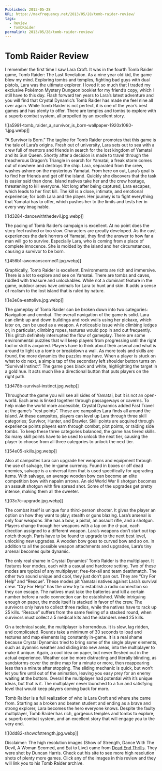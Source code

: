 ```yaml
---
Published: 2013-05-28
URL: https://maxfrequency.net/2013/05/28/tomb-raider-review/
tags:
  - Review
  - TombRaider
permalink: 2013/05/28/tomb-raider-review/
---
```

# Tomb Raider Review

I remember the first time I saw Lara Croft. It was in the fourth Tomb Raider game, Tomb Raider: The Last Revelation. As a nine year old kid, the game blew my mind. Exploring tombs and temples, fighting bad guys with dual pistols, Lara was the ultimate explorer. I loved it so much that I traded my exclusive Pokémon Mystery Dungeon booklet for my friend’s copy, which I still have to this day. Flash forward ten years to Lara’s latest adventure and you will find that Crystal Dynamic’s Tomb Raider has made me feel nine all over again. While Tomb Raider is not perfect, it is one of the year’s best games and has plenty to offer. There are temples and tombs to explore with a superb combat system, all propelled by an excellent story.

![[a5991-tomb_raider_a_survivor_is_born-wallpaper-1920x1080-1.jpg.webp]]

“A Survivor is Born.” The tagline for Tomb Raider promotes that this game is the tale of Lara’s origins. Fresh out of university, Lara sets out to sea with a crew full of mentors and friends in search for the lost kingdom of Yamatai and its Sun Queen. Shortly after a decision is made to travel through the treacherous Dragon’s Triangle in search for Yamatai, a freak storm comes out of nowhere and destroys the ship. Lara, separated from the crew, washes ashore on the mysterious Yamatai. From here on out, Lara’s goal is to find her friends and get off the island. Quickly she discovers that the task is easier said than done. Island natives take her and the crew hostage, threatening to kill everyone. Not long after being captured, Lara escapes, which leads to her first kill. The kill is a close, intimate, and emotional experience; for both Lara and the player. Her journey is to fight everything that Yamatai has to offer, which pushes her to the limits and tests her in every way imaginable.

![[d3284-dancewiththedevil.jpg.webp]]

The pacing of Tomb Raider‘s campaign is excellent. At no point does the story feel rushed or too slow. Characters are greatly developed. As the cast experiences the dark horrors of Yamatai, they find the answer to how far a man will go to survive. Especially Lara, who is coming from a place of complete innocence. She is molded by the island and her circumstances, causing a survivor to be born.

![[456b1-awomanscorned1.jpg.webp]]

Graphically, Tomb Raider is excellent. Environments are rich and immersive. There is a lot to explore and see on Yamatai. There are tombs and caves, riddled with treasure and unlockables. While not a dominant feature in the game, outdoor areas have animals for Lara to hunt and skin. It adds a sense of realism to the lost island that is ruled by nature.

![[e3e0a-eattolive.jpg.webp]]

The gameplay of Tomb Raider can be broken down into two categories: Navigation and combat.  The overall navigation of the game is solid. Lara can climb up and down buildings and rock walls using her pickaxe, which later on, can be used as a weapon. A noticeable issue while climbing ledges or, in particular, climbing ropes, textures would pop in and out frequently. This glitch definitely interrupted the flow of gameplay. There are some environmental puzzles that will keep players from progressing until the right tool or skill is acquired. Players have to think about their arsenal and what is around to light up a tomb or breakdown a wall. As more tools and skills are found, the more dynamics the puzzles may have. When a player is stuck on what to do next, a simple tap of the secondary left shoulder button turns on “Survival Instinct”. The game goes black and white, highlighting the target in a gold hue. It acts much like a directional button that puts players on the right path.

![[d478b-survival-instinct.jpg.webp]]

Throughout the game you will see all sides of Yamatai, but it is not an open-world. Each area is linked together through passageways or caverns. To help make the world more accessible, Crystal Dynamics added Fast Travel at the game’s “rest points”. These are campsites Lara finds all around the island. At these campsites, players can level up Lara through three skill categories; Survivor, Hunter, and Brawler. Skill points are acquired through experience points players earn through combat, plot points, or raiding side tombs. To keep these three categories balanced, the game has tiered skills. So many skill points have to be used to unlock the next tier, causing the player to choose from all three categories to unlock the next tier.

![[54e05-skills.jpg.webp]]

Also at campsites Lara can upgrade her weapons and equipment through the use of salvage, the in-game currency. Found in boxes or off dead enemies, salvage is a universal item that is used specifically for upgrading items. With salvage, an average wooden bow can become an elite competition bow with napalm arrows. An old World War II shotgun becomes an assault shotgun with fire spread shot. Some of the upgrades get pretty intense, making them all the sweeter.

![[03c7c-upgrade.jpg.webp]]

The combat itself is unique for a third-person shooter. It gives the player an option on how they want to play; stealth or guns blazing. Lara’s arsenal is only four weapons. She has a bow, a pistol, an assault rifle, and a shotgun. Players change through her weapons with a tap on the d-pad, each direction assigned to a different weapon. Lara’s weapons don’t start out top notch though. Parts have to be found to upgrade to the next best level, unlocking new upgrades. A wooden bow goes to curved bow and so on. In addition to all the possible weapon attachments and upgrades, Lara’s tiny arsenal becomes quite dynamic.

The only real shame in Crystal Dynamics’ Tomb Raider is the multiplayer. It features four modes, each with a casual and hardcore setting. Two of these modes are typical of any multiplayer; free-for-all and team deathmatch. The other two sound unique and cool, they just don’t pan out. They are “Cry For Help” and “Rescue”. These modes pit Yamatai natives against Lara’s survival crew. “Cry For Help” has the crew try to establish a radio connection so they can escape. The natives must take the batteries and kill a certain number before a radio connection can be established. While intriguing enough on paper, the mode itself is stacked in favor of the crew. The survivors only have to collect three radios, while the natives have to rack up 25 kills. “Rescue” suffers from the same feeling of a stacked round, when survivors must collect a 5 medical kits and the islanders need 25 kills.

On a technical scale, the multiplayer is horrendous. It is slow, lag ridden, and complicated. Rounds take a minimum of 30 seconds to load and textures and map elements lag constantly in-game. It is a real shame because Crystal Dynamics tried to bring some of the single player elements, such as dyanmic weather and sliding into new areas, into the multiplayer to make it unique. Again, a cool idea on paper, but never fleshed out in the actual experience. Weather can be more distracting and literally blinding, as sandstorms cover the entire map for a minute or more, then reappearing less than a minute after stopping. The sliding mechanic is quick, but won’t let you fire until out of the animation, leaving you easy prey for an enemy waiting at the bottom. Overall the multiplayer had potential with it’s unique ideas, but that is it. The multiplayer never launched to a fun and satisfying level that would keep players coming back for more.

Tomb Raider is a full realization of who is Lara Croft and where she came from. Starting as a broken and beaten student and ending as a brave and strong explorer, Lara becomes the hero everyone knows. Despite the faulty multiplayer, Tomb Raider has rich, gorgeous temples and tombs to explore, a superb combat system, and an excellent story that will engage you to the very end.

![[0dd82-showofstrength.jpg.webp]]

Disclaimer: The high resolution images (Show of Strength, Dance With The Devil, A Woman Scorned, and Eat to Live) came from [Dead End Thrills](http://deadendthrills.com/). They were shot by Duncan Harris. Check out his site to see more high resolution shots of plenty more games. Click any of the images in this review and they will link you to his Tomb Raider archive.